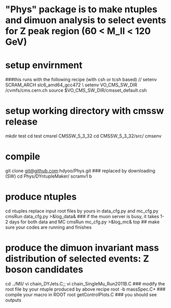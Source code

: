 # "Phys" package is to make ntuples and dimuon analysis to select events for Z peak region (60 < M_ll < 120 GeV)

# setup envirnment 
###this runs with the following recipe (with csh or tcsh based) //
setenv SCRAM_ARCH slc6_amd64_gcc472 \\
setenv VO_CMS_SW_DIR /cvmfs/cms.cern.ch
source $VO_CMS_SW_DIR/cmsset_default.csh

# setup working directory with cmssw release
mkdir test
cd test
cmsrel CMSSW_5_3_32
cd CMSSW_5_3_32/src/
cmsenv

# compile
git clone git@github.com:hdyoo/Phys.git ### replaced by downloading (SW)
cd Phys/DYntupleMaker/
scramv1 b

# produce ntuples
cd ntuples
replace input root files by yours in data_cfg.py and mc_cfg.py
cmsRun data_cfg.py >&log_data& ### if the muon server is busy, it takes 1-2 days for both data and MC
cmsRun mc_cfg.py >&log_mc&
top ## make sure your codes are running and finishes

# produce the dimuon invariant mass distribution of selected events: Z boson candidates
cd ../Mll/
vi chain_DYJets.C;; vi chain_SingleMu_Run2011B.C ### modify the root file by your ntuple produced by above recipe
root -b massSpec.C+ ### compile your macro in ROOT
root getControlPlots.C ### you should see outputs
